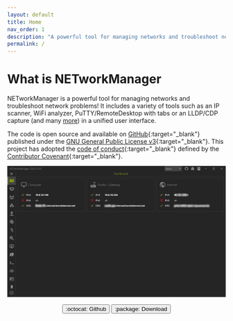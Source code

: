 ```yaml
---
layout: default
title: Home
nav_order: 1
description: "A powerful tool for managing networks and troubleshoot network problems!"
permalink: /
---
```


# What is NETworkManager

NETworkManager is a powerful tool for managing networks and troubleshoot network problems! It includes a variety of tools such as an IP scanner, WiFi analyzer, PuTTY/RemoteDesktop with tabs or an LLDP/CDP capture (and many [more](./Features)) in a unified user interface. 

The code is open source and available on [GitHub](https://github.com/BornToBeRoot/NETworkManager){:target="_blank"} published under the [GNU General Public License v3](https://github.com/BornToBeRoot/NETworkManager/blob/master/LICENSE){:target="_blank"}. This project has adopted the [code of conduct](https://github.com/BornToBeRoot/NETworkManager/blob/master/CODE_OF_CONDUCT.md){:target="_blank"} defined by the [Contributor Covenant](http://contributor-covenant.org/){:target="_blank"}.

<div align="center">
  <img alt="NETworkManager" src="Preview.gif" />
  <p>
    <a href='https://github.com/BornToBeRoot/NETworkManager' target="_blank"><button type="button" name="button" class="btn">:octocat: Github</button></a>
    <a href='./Download'><button type="button" name="button" class="btn">:package: Download</button></a>    
  </p>
</div>
